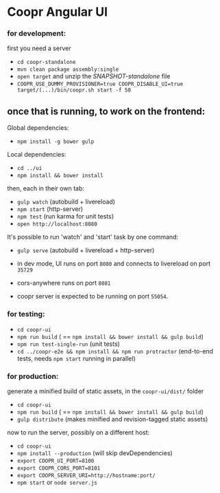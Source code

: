 Coopr Angular UI
================

### for development:

first you need a server

* `cd coopr-standalone`
* `mvn clean package assembly:single`
* `open target` and unzip the _SNAPSHOT-standalone_ file
* `COOPR_USE_DUMMY_PROVISIONER=true COOPR_DISABLE_UI=true target/(...)/bin/coopr.sh start -f 50`

## once that is running, to work on the frontend:

Global dependencies:

* `npm install -g bower gulp`

Local dependencies:

* `cd ../ui`
* `npm install && bower install`

then, each in their own tab:

* `gulp watch` (autobuild + livereload)
* `npm start` (http-server)
* `npm test` (run karma for unit tests)
* `open http://localhost:8080`

It's possible to run 'watch' and 'start' task by one command:

* `gulp serve` (autobuild + livereload + http-server)



* in dev mode, UI runs on port `8080` and connects to livereload on port `35729`
* cors-anywhere runs on port `8081`
* coopr server is expected to be running on port `55054`.

### for testing:

* `cd coopr-ui`
* `npm run build` ( == `npm install && bower install && gulp build`)
* `npm run test-single-run` (unit tests)
* `cd ../coopr-e2e && npm install && npm run protractor` (end-to-end tests, needs `npm start` running in parallel)

### for production:

generate a minified build of static assets, in the `coopr-ui/dist/` folder

* `cd coopr-ui`
* `npm run build` ( == `npm install && bower install && gulp build`)
* `gulp distribute` (makes minified and revision-tagged static assets)

now to run the server, possibly on a different host:

* `cd coopr-ui`
* `npm install --production` (will skip devDependencies)
* `export COOPR_UI_PORT=8100`
* `export COOPR_CORS_PORT=8101`
* `export COOPR_SERVER_URI=http://hostname:port/`
* `npm start` or `node server.js`


